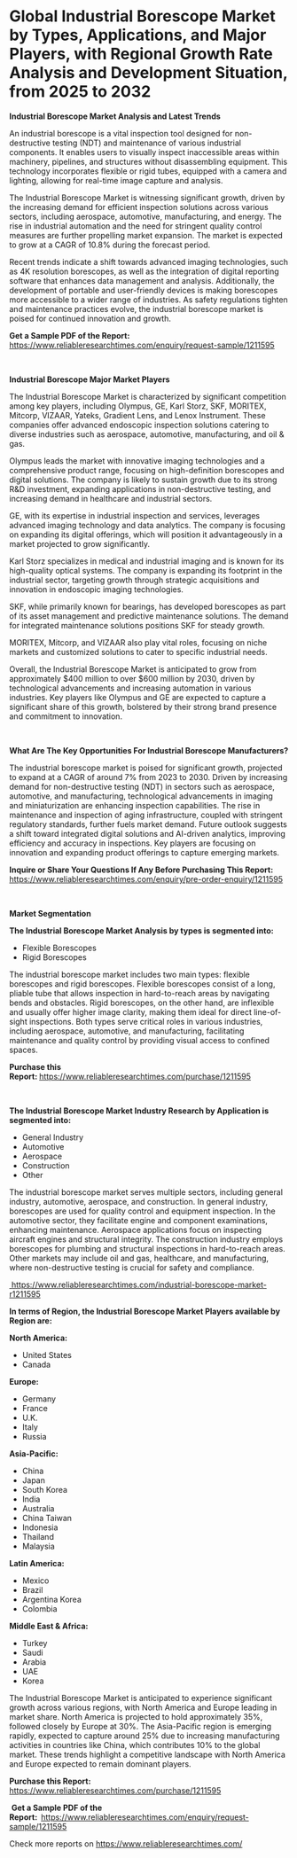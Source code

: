 <p><h1>Global Industrial Borescope Market by Types, Applications, and Major Players, with Regional Growth Rate Analysis and Development Situation, from 2025 to 2032</h1></p><p><strong>Industrial Borescope Market Analysis and Latest Trends</strong></p>
<p><p>An industrial borescope is a vital inspection tool designed for non-destructive testing (NDT) and maintenance of various industrial components. It enables users to visually inspect inaccessible areas within machinery, pipelines, and structures without disassembling equipment. This technology incorporates flexible or rigid tubes, equipped with a camera and lighting, allowing for real-time image capture and analysis.</p><p>The Industrial Borescope Market is witnessing significant growth, driven by the increasing demand for efficient inspection solutions across various sectors, including aerospace, automotive, manufacturing, and energy. The rise in industrial automation and the need for stringent quality control measures are further propelling market expansion. The market is expected to grow at a CAGR of 10.8% during the forecast period. </p><p>Recent trends indicate a shift towards advanced imaging technologies, such as 4K resolution borescopes, as well as the integration of digital reporting software that enhances data management and analysis. Additionally, the development of portable and user-friendly devices is making borescopes more accessible to a wider range of industries. As safety regulations tighten and maintenance practices evolve, the industrial borescope market is poised for continued innovation and growth.</p></p>
<p><strong>Get a Sample PDF of the Report:&nbsp;</strong> <a href="https://www.reliableresearchtimes.com/enquiry/request-sample/1211595?utm_campaign=3579&utm_medium=2&utm_source=Github&utm_content=ia&utm_term=24032025&utm_id=industrial-borescope">https://www.reliableresearchtimes.com/enquiry/request-sample/1211595</a></p>
<p>&nbsp;</p>
<p><strong>Industrial Borescope Major Market Players</strong></p>
<p><p>The Industrial Borescope Market is characterized by significant competition among key players, including Olympus, GE, Karl Storz, SKF, MORITEX, Mitcorp, VIZAAR, Yateks, Gradient Lens, and Lenox Instrument. These companies offer advanced endoscopic inspection solutions catering to diverse industries such as aerospace, automotive, manufacturing, and oil & gas.</p><p>Olympus leads the market with innovative imaging technologies and a comprehensive product range, focusing on high-definition borescopes and digital solutions. The company is likely to sustain growth due to its strong R&D investment, expanding applications in non-destructive testing, and increasing demand in healthcare and industrial sectors.</p><p>GE, with its expertise in industrial inspection and services, leverages advanced imaging technology and data analytics. The company is focusing on expanding its digital offerings, which will position it advantageously in a market projected to grow significantly.</p><p>Karl Storz specializes in medical and industrial imaging and is known for its high-quality optical systems. The company is expanding its footprint in the industrial sector, targeting growth through strategic acquisitions and innovation in endoscopic imaging technologies.</p><p>SKF, while primarily known for bearings, has developed borescopes as part of its asset management and predictive maintenance solutions. The demand for integrated maintenance solutions positions SKF for steady growth.</p><p>MORITEX, Mitcorp, and VIZAAR also play vital roles, focusing on niche markets and customized solutions to cater to specific industrial needs.</p><p>Overall, the Industrial Borescope Market is anticipated to grow from approximately $400 million to over $600 million by 2030, driven by technological advancements and increasing automation in various industries. Key players like Olympus and GE are expected to capture a significant share of this growth, bolstered by their strong brand presence and commitment to innovation.</p></p>
<p>&nbsp;</p>
<p><strong>What Are The Key Opportunities For Industrial Borescope Manufacturers?</strong></p>
<p><p>The industrial borescope market is poised for significant growth, projected to expand at a CAGR of around 7% from 2023 to 2030. Driven by increasing demand for non-destructive testing (NDT) in sectors such as aerospace, automotive, and manufacturing, technological advancements in imaging and miniaturization are enhancing inspection capabilities. The rise in maintenance and inspection of aging infrastructure, coupled with stringent regulatory standards, further fuels market demand. Future outlook suggests a shift toward integrated digital solutions and AI-driven analytics, improving efficiency and accuracy in inspections. Key players are focusing on innovation and expanding product offerings to capture emerging markets.</p></p>
<p><strong>Inquire or Share Your Questions If Any Before Purchasing This Report:</strong> <a href="https://www.reliableresearchtimes.com/enquiry/pre-order-enquiry/1211595?utm_campaign=3579&utm_medium=2&utm_source=Github&utm_content=ia&utm_term=24032025&utm_id=industrial-borescope">https://www.reliableresearchtimes.com/enquiry/pre-order-enquiry/1211595</a></p>
<p>&nbsp;</p>
<p><strong>Market Segmentation</strong></p>
<p><strong>The Industrial Borescope Market Analysis by types is segmented into:</strong></p>
<p><ul><li>Flexible Borescopes</li><li>Rigid Borescopes</li></ul></p>
<p><p>The industrial borescope market includes two main types: flexible borescopes and rigid borescopes. Flexible borescopes consist of a long, pliable tube that allows inspection in hard-to-reach areas by navigating bends and obstacles. Rigid borescopes, on the other hand, are inflexible and usually offer higher image clarity, making them ideal for direct line-of-sight inspections. Both types serve critical roles in various industries, including aerospace, automotive, and manufacturing, facilitating maintenance and quality control by providing visual access to confined spaces.</p></p>
<p><strong>Purchase this Report:&nbsp;</strong><a href="https://www.reliableresearchtimes.com/purchase/1211595?utm_campaign=3579&utm_medium=2&utm_source=Github&utm_content=ia&utm_term=24032025&utm_id=industrial-borescope">https://www.reliableresearchtimes.com/purchase/1211595</a></p>
<p>&nbsp;</p>
<p><strong>The Industrial Borescope Market Industry Research by Application is segmented into:</strong></p>
<p><ul><li>General Industry</li><li>Automotive</li><li>Aerospace</li><li>Construction</li><li>Other</li></ul></p>
<p><p>The industrial borescope market serves multiple sectors, including general industry, automotive, aerospace, and construction. In general industry, borescopes are used for quality control and equipment inspection. In the automotive sector, they facilitate engine and component examinations, enhancing maintenance. Aerospace applications focus on inspecting aircraft engines and structural integrity. The construction industry employs borescopes for plumbing and structural inspections in hard-to-reach areas. Other markets may include oil and gas, healthcare, and manufacturing, where non-destructive testing is crucial for safety and compliance.</p></p>
<p><a href="https://www.reliableresearchtimes.com/industrial-borescope-market-r1211595?utm_campaign=3579&utm_medium=2&utm_source=Github&utm_content=ia&utm_term=24032025&utm_id=industrial-borescope">&nbsp;https://www.reliableresearchtimes.com/industrial-borescope-market-r1211595</a></p>
<p><strong>In terms of Region, the Industrial Borescope Market Players available by Region are:</strong></p>
<p>
    <p> <strong> North America: </strong>
        <ul>
            <li>United States</li>
            <li>Canada</li>
        </ul>
        </p> 
    <p> <strong> Europe: </strong>
        <ul>
            <li>Germany</li>
            <li>France</li>
            <li>U.K.</li>
            <li>Italy</li>
            <li>Russia</li>
        </ul>
        </p> 
    <p> <strong> Asia-Pacific: </strong>
        <ul>
            <li>China</li>
            <li>Japan</li>
            <li>South Korea</li>
            <li>India</li>
            <li>Australia</li>
            <li>China Taiwan</li>
            <li>Indonesia</li>
            <li>Thailand</li>
            <li>Malaysia</li>
        </ul>
        </p> 
    <p> <strong> Latin America: </strong>
        <ul>
            <li>Mexico</li>
            <li>Brazil</li>
            <li>Argentina Korea</li>
            <li>Colombia</li>
        </ul>
        </p> 
    <p> <strong> Middle East & Africa: </strong>
        <ul>
            <li>Turkey</li>
            <li>Saudi</li>
            <li>Arabia</li>
            <li>UAE</li>
            <li>Korea</li>
        </ul>
    </p>
    </p>
<p><p>The Industrial Borescope Market is anticipated to experience significant growth across various regions, with North America and Europe leading in market share. North America is projected to hold approximately 35%, followed closely by Europe at 30%. The Asia-Pacific region is emerging rapidly, expected to capture around 25% due to increasing manufacturing activities in countries like China, which contributes 10% to the global market. These trends highlight a competitive landscape with North America and Europe expected to remain dominant players.</p></p>
<p><strong>Purchase this Report: </strong><a href="https://www.reliableresearchtimes.com/purchase/1211595?utm_campaign=3579&utm_medium=2&utm_source=Github&utm_content=ia&utm_term=24032025&utm_id=industrial-borescope">https://www.reliableresearchtimes.com/purchase/1211595</a></p>
<p>&nbsp;<strong>Get a Sample PDF of the Report:&nbsp;&nbsp;</strong><a href="https://www.reliableresearchtimes.com/enquiry/request-sample/1211595?utm_campaign=3579&utm_medium=2&utm_source=Github&utm_content=ia&utm_term=24032025&utm_id=industrial-borescope">https://www.reliableresearchtimes.com/enquiry/request-sample/1211595</a></p>
<p><strong></strong></p>
<p>Check more reports on <a href="https://www.reliableresearchtimes.com/?utm_campaign=3579&utm_medium=2&utm_source=Github&utm_content=ia&utm_term=24032025&utm_id=industrial-borescope">https://www.reliableresearchtimes.com/</a></p>